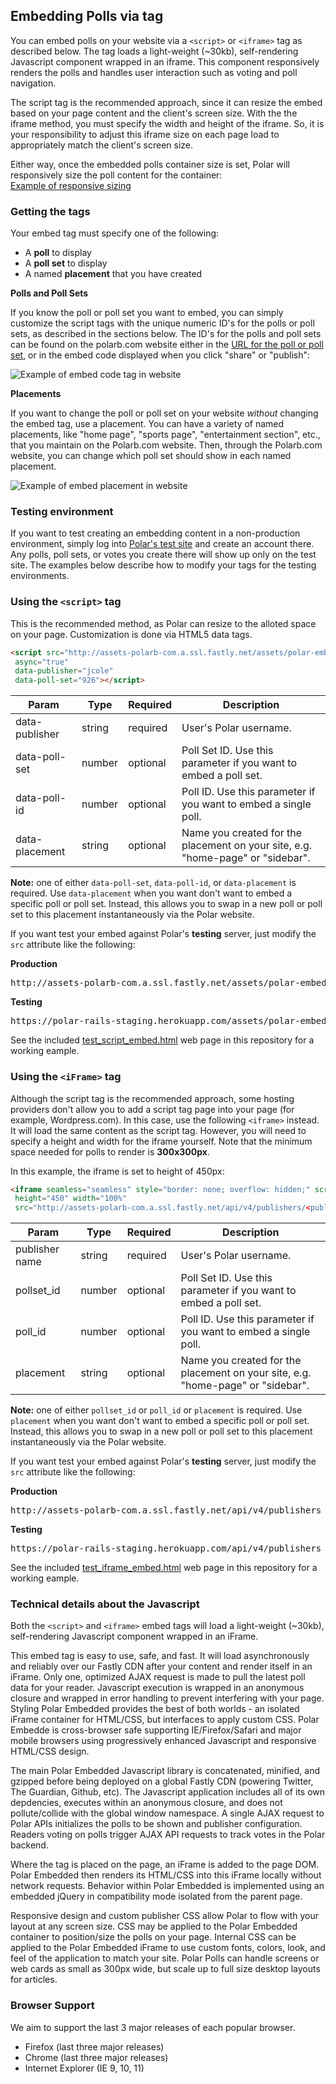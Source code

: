## Embedding Polls via tag

You can embed polls on your website via a `<script>` or `<iframe>` tag as described below.  The tag loads a light-weight (~30kb), self-rendering Javascript component wrapped in an iframe.  This component responsively renders the polls and handles user interaction such as voting and poll navigation. 

The script tag is the recommended approach, since it can resize the embed based on your page content and the client's screen size.  With the the iframe method, you must specify the width and height of the iframe.  So, it is your responsibility to adjust this iframe size on each page load to appropriately match the client's screen size.

Either way, once the embedded polls container size is set, Polar will responsively size the poll content for the container: <br />
[Example of responsive sizing](http://polarb.com/publishers/poll_sets/926/preview)

### Getting the tags

Your embed tag must specify one of the following:

* A **poll** to display
* A **poll set** to display
* A named **placement** that you have created

**Polls and Poll Sets**

If you know the poll or poll set you want to embed, you can simply customize the script tags with the unique numeric ID's for the polls or poll sets, as described in the sections below.  The ID's for the polls and poll sets can be found on the polarb.com website either in the [URL for the poll or poll set](http://polarb.com/publishers/results/poll_sets/926), or in the embed code displayed when you click "share" or "publish":

![Example of embed code tag in website](https://polar-api-docs-assets.s3.amazonaws.com/embed-code-example.png)

**Placements**

If you want to change the poll or poll set on your website *without* changing the embed tag, use a placement.  You can have a variety of named placements, like "home page", "sports page", "entertainment section", etc., that you maintain on the Polarb.com website.  Then, through the Polarb.com website, you can change which poll set should show in each named placement.

![Example of embed placement in website](https://polar-api-docs-assets.s3.amazonaws.com/embed-placement.png)

### Testing environment

If you want to test creating an embedding content in a non-production environment, simply log into [Polar's test site](https://polar-rails-staging.herokuapp.com/join) and create an account there.  Any polls, poll sets, or votes you create there will show up only on the test site.  The examples below describe how to modify your tags for the testing environments.

### Using the `<script>` tag

This is the recommended method, as Polar can resize to the alloted space on your page.  Customization is done via HTML5 data tags.  

```HTML
<script src="http://assets-polarb-com.a.ssl.fastly.net/assets/polar-embedded.js" 
 async="true" 
 data-publisher="jcole"
 data-poll-set="926"></script>
```

Param | Type | Required | Description
-----|------|----------|--------------
data-publisher| string | required | User's Polar username.
data-poll-set | number | optional | Poll Set ID.  Use this parameter if you want to embed a poll set.
data-poll-id | number | optional | Poll ID. Use this parameter if you want to embed a single poll.
data-placement | string | optional | Name you created for the placement on your site, e.g. "home-page" or "sidebar".

**Note:** one of either `data-poll-set`, `data-poll-id`, or `data-placement` is required.  Use `data-placement` when you want don't want to embed a specific poll or poll set.  Instead, this allows you to swap in a new poll or poll set to this placement instantaneously via the Polar website.

If you want test your embed against Polar's **testing** server, just modify the `src` attribute like the following:

**Production** <br />
<pre>
http://assets-polarb-com.a.ssl.fastly.net/assets/polar-embedded.js
</pre>

**Testing** <br />
<pre>
https://polar-rails-staging.herokuapp.com/assets/polar-embedded.js
</pre>
  
See the included [test\_script\_embed.html](test_script_embed.html) web page in this repository for a working eample.

### Using the `<iFrame>` tag

Although the script tag is the recommended approach, some hosting providers don't allow you to add a script tag page into your page (for example, Wordpress.com).  In this case, use the following `<iframe>` instead.  It will load the same content as the script tag.  However, you will need to specify a height and width for the iframe yourself.  Note that the minimum space needed for polls to render is **300x300px**.

In this example, the iframe is set to height of 450px:

```HTML
<iframe seamless="seamless" style="border: none; overflow: hidden;" scrolling="no"
 height="450" width="100%" 
 src="http://assets-polarb-com.a.ssl.fastly.net/api/v4/publishers/<publisher name>/embedded_polls/iframe?pollset_id=<poll set ID>"></iframe>
```

Param | Type | Required | Description
-----|------|----------|--------------
publisher name | string | required | User's Polar username.
pollset_id | number | optional | Poll Set ID.  Use this parameter if you want to embed a poll set.
poll_id | number | optional | Poll ID. Use this parameter if you want to embed a single poll.
placement | string | optional | Name you created for the placement on your site, e.g. "home-page" or "sidebar".

**Note:** one of either `pollset_id` or `poll_id` or `placement` is required.  Use `placement` when you want don't want to embed a specific poll or poll set.  Instead, this allows you to swap in a new poll or poll set to this placement instantaneously via the Polar website.

If you want test your embed against Polar's **testing** server, just modify the `src` attribute like the following:

**Production** <br />
<pre>
http://assets-polarb-com.a.ssl.fastly.net/api/v4/publishers
</pre>

**Testing** <br />
<pre>
https://polar-rails-staging.herokuapp.com/api/v4/publishers
</pre>

See the included [test\_iframe\_embed.html](test_iframe_embed.html) web page in this repository for a working eample.

### <a name="techdetails"></a> Technical details about the Javascript

Both the `<script>` and `<iframe>` embed tags will load a light-weight (~30kb), self-rendering Javascript component wrapped in an iFrame.

This embed tag is easy to use, safe, and fast.  It will load asynchronously and reliably over our Fastly CDN after your content and render itself in an iFrame.  Only one, optimized AJAX request is made to pull the latest poll data for your reader.  Javascript execution is wrapped in an anonymous closure and wrapped in error handling to prevent interfering with your page.  Styling Polar Embedded provides the best of both worlds - an isolated iFrame container for HTML/CSS, but interfaces to apply custom CSS. Polar Embedde is cross-browser safe supporting IE/Firefox/Safari and major mobile browsers using progressively enhanced Javascript and responsive HTML/CSS design.

The main Polar Embedded Javascript library is concatenated, minified, and gzipped before being deployed on a global Fastly CDN (powering Twitter, The Guardian, Github, etc).  The Javascript application includes all of its own depdencies, executes within an anonymous closure, and does not pollute/collide with the global window namespace.  A single AJAX request to Polar APIs initializes the polls to be shown and publisher configuration. Readers voting on polls trigger AJAX API requests to track votes in the Polar backend.

Where the tag is placed on the page, an iFrame is added to the page DOM.  Polar Embedded then renders its HTML/CSS into this iFrame locally without network requests.  Behavior within Polar Embedded is implemented using an embedded jQuery in compatibility mode isolated from the parent page. 

Responsive design and custom publisher CSS allow Polar to flow with your layout at any screen size.  CSS may be applied to the Polar Embedded container to position/size the polls on your page.  Internal CSS can be applied to the Polar Embedded iFrame to use custom fonts, colors, look, and feel of the application to match your site.  Polar Polls can handle screens or web cards as small as 300px wide, but scale up to full size desktop layouts for articles.

### Browser Support

We aim to support the last 3 major releases of each popular browser.

* Firefox (last three major releases)
* Chrome (last three major releases)
* Internet Explorer (IE 9, 10, 11)
